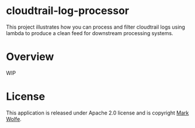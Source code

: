 # cloudtrail-log-processor

This project illustrates how you can process and filter cloudtrail logs using lambda to produce a clean feed for downstream processing systems.

# Overview

WIP

# License

This application is released under Apache 2.0 license and is copyright [Mark Wolfe](https://www.wolfe.id.au).